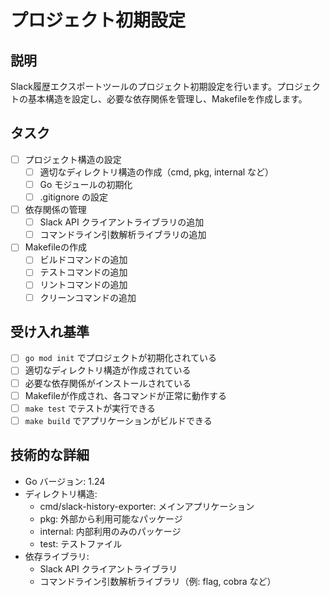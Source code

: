 # プロジェクト初期設定

## 説明
Slack履歴エクスポートツールのプロジェクト初期設定を行います。プロジェクトの基本構造を設定し、必要な依存関係を管理し、Makefileを作成します。

## タスク
- [ ] プロジェクト構造の設定
  - [ ] 適切なディレクトリ構造の作成（cmd, pkg, internal など）
  - [ ] Go モジュールの初期化
  - [ ] .gitignore の設定
- [ ] 依存関係の管理
  - [ ] Slack API クライアントライブラリの追加
  - [ ] コマンドライン引数解析ライブラリの追加
- [ ] Makefileの作成
  - [ ] ビルドコマンドの追加
  - [ ] テストコマンドの追加
  - [ ] リントコマンドの追加
  - [ ] クリーンコマンドの追加

## 受け入れ基準
- [ ] `go mod init` でプロジェクトが初期化されている
- [ ] 適切なディレクトリ構造が作成されている
- [ ] 必要な依存関係がインストールされている
- [ ] Makefileが作成され、各コマンドが正常に動作する
- [ ] `make test` でテストが実行できる
- [ ] `make build` でアプリケーションがビルドできる

## 技術的な詳細
- Go バージョン: 1.24
- ディレクトリ構造:
  - cmd/slack-history-exporter: メインアプリケーション
  - pkg: 外部から利用可能なパッケージ
  - internal: 内部利用のみのパッケージ
  - test: テストファイル
- 依存ライブラリ:
  - Slack API クライアントライブラリ
  - コマンドライン引数解析ライブラリ（例: flag, cobra など）
